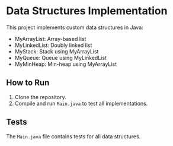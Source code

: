 
# Data Structures Implementation

This project implements custom data structures in Java:
- MyArrayList: Array-based list
- MyLinkedList: Doubly linked list
- MyStack: Stack using MyArrayList
- MyQueue: Queue using MyLinkedList
- MyMinHeap: Min-heap using MyArrayList

## How to Run
1. Clone the repository.
2. Compile and run `Main.java` to test all implementations.

## Tests
The `Main.java` file contains tests for all data structures.
